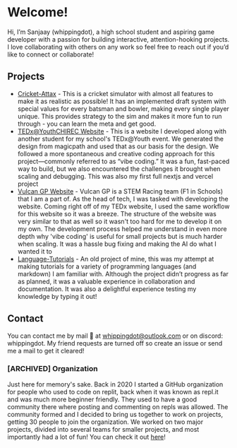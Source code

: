 # Welcome!

Hi, I’m Sanjaay (whippingdot), a high school student and aspiring game developer with a passion for building interactive, attention-hooking projects. I love collaborating with others on any work so feel free to reach out if you’d like to connect or collaborate!

## Projects

- [Cricket-Attax](https://github.com/whippingdot/Cricket-Attax) - This is a cricket simulator with almost all features to make it as realistic as possible! It has an implemented draft system with special values for every batsman and bowler, making every single player unique. This provides strategy to the sim and makes it more fun to run through - you can learn the meta and get good.
- [TEDx@YouthCHIREC Website](https://github.com/tedxchirec/tedx-website-2025) - This is a website I developed along with another student for my school's TEDx@Youth event. We generated the design from magicpath and used that as our basis for the design. We followed a more spontaneous and creative coding approach for this project—commonly referred to as “vibe coding.” It was a fun, fast-paced way to build, but we also encountered the challenges it brought when scaling and debugging. This was also my first full nextjs and vercel project
- [Vulcan GP Website](https://github.com/whippingdot/vulcangp) - Vulcan GP is a STEM Racing team (F1 in Schools) that I am a part of. As the head of tech, I was tasked with developing the website. Coming right off of my TEDx website, I used the same workflow for this website so it was a breeze. The structure of the website was very similar to that as well so it wasn't too hard for me to develop it on my own. The development process helped me understand in even more depth why 'vibe coding' is useful for small projects but is much harder when scaling. It was a hassle bug fixing and making the AI do what I wanted it to  
- [Language-Tutorials](https://github.com/whippingdot/Language-Tutorials) - An old project of mine, this was my attempt at making tutorials for a variety of programming languages (and markdown) I am familiar with. Although the project didn’t progress as far as planned, it was a valuable experience in collaboration and documentation. It was also a delightful experience testing my knowledge by typing it out!

## Contact

You can contact me by mail 📨 at whippingdot@outlook.com or on discord: whippingdot. My friend requests are turned off so create an issue or send me a mail to get it cleared!

### [ARCHIVED] Organization

Just here for memory's sake. Back in 2020 I started a GitHub organization for people who used to code on replit, back when it was known as repl.it and was much more beginner friendly. They used to have a good community there where posting and commenting on repls was allowed. The community formed and I decided to bring us together to work on projects, getting 30 people to join the organization. We worked on two major projects, divided into several teams for smaller projects, and most importantly had a lot of fun! You can check it out [here](https://github.com/Repl-it-Coders)!

